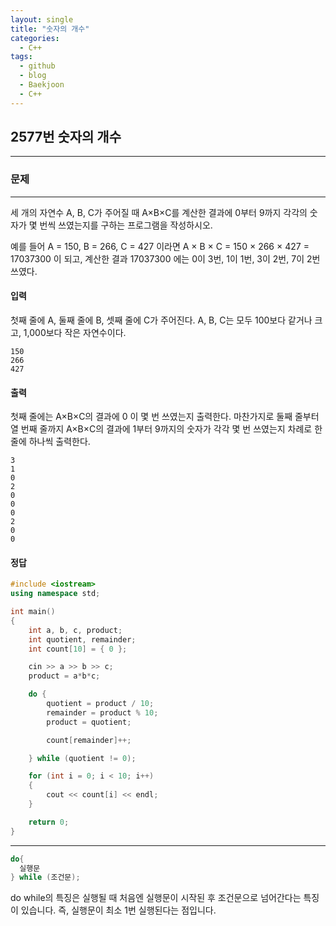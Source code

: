 ```yaml
---
layout: single
title: "숫자의 개수"
categories:
  - C++
tags:
  - github
  - blog
  - Baekjoon
  - C++
---
```

## 2577번 **숫자의 개수**
---

### 문제
---
세 개의 자연수 A, B, C가 주어질 때 A×B×C를 계산한 결과에 0부터 9까지 각각의 숫자가 몇 번씩 쓰였는지를 구하는 프로그램을 작성하시오.

예를 들어 A = 150, B = 266, C = 427 이라면
A × B × C = 150 × 266 × 427 = 17037300 이 되고,
계산한 결과 17037300 에는 0이 3번, 1이 1번, 3이 2번, 7이 2번 쓰였다.

#### 입력
첫째 줄에 A, 둘째 줄에 B, 셋째 줄에 C가 주어진다. A, B, C는 모두 100보다 같거나 크고, 1,000보다 작은 자연수이다.
```
150
266
427
```

#### 출력
첫째 줄에는 A×B×C의 결과에 0 이 몇 번 쓰였는지 출력한다. 마찬가지로 둘째 줄부터 열 번째 줄까지 A×B×C의 결과에 1부터 9까지의 숫자가 각각 몇 번 쓰였는지 차례로 한 줄에 하나씩 출력한다.
```
3
1
0
2
0
0
0
2
0
0
```

#### 정답
```c++
#include <iostream>
using namespace std;

int main()
{
	int a, b, c, product;
	int quotient, remainder;
	int count[10] = { 0 };

	cin >> a >> b >> c;
	product = a*b*c;

	do {
		quotient = product / 10;
		remainder = product % 10;
		product = quotient;

		count[remainder]++;

	} while (quotient != 0);

	for (int i = 0; i < 10; i++)
	{
		cout << count[i] << endl;
	}

	return 0;
}
```

---
```c++
do{
  실행문
} while (조건문);
```
do while의 특징은 실행될 때 처음엔 실행문이 시작된 후 조건문으로 넘어간다는 특징이 있습니다.
즉, 실행문이 최소 1번 실행된다는 점입니다.
